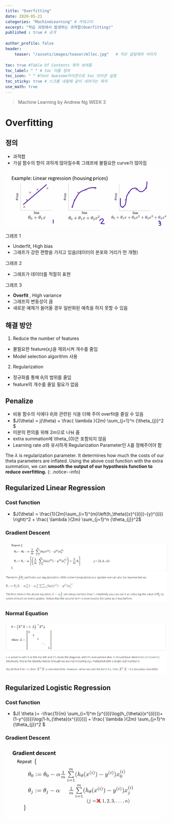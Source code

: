 ```yaml
---
title: "Overfitting"
date: 2020-05-21
categories: "MachineLearning" # 카테고리
excerpt: "학습 과정에서 발생하는 과적합(Overfitting)"
published : true # 공개

author_profile: false
header:
    teaser: "/assets/images/teaser/mllec.jpg"   # 작은 글일때의 이미지

toc: true #Table Of Contents 목차 보여줌
toc_label: " " # toc 이름 정의
toc_icon: " " #font Awesome아이콘으로 toc 아이콘 설정
toc_sticky: true # 스크롤 내릴때 같이 내려가는 목차
use_math: true
---
```


> Machine Learning by Andrew Ng WEEK 3

# Overfitting

## 정의

- 과적합
- 가설 함수의 항이 과하게 많아질수록 그래프에 불필요한 curve가 많아짐

![of](/assets/posts/ml/overfit01.jpg)

그래프 1
  - Underfit, High bias
  - 그래프가 강한 편향을 가지고 있음(데이터의 분포와 거리가 먼 개형)

그래프 2
  - 그래프가 데이터를 적절히 표현

그래프 3
  - **Overfit** , High variance
  - 그래프의 변동성이 큼
  - 새로운 예제가 들어올 경우 일반화된 예측을 하지 못할 수 있음


## 해결 방안

1. Reduce the number of features
- 불필요한 feature($x_{i}$)을 제외시켜 개수를 줄임
- Model selection algorithm 사용

2. Regularization
- 정규화를 통해 $\theta_{i}$의 범위를 줄임
- feature의 개수를 줄일 필요가 없음


## Penalize

- 비용 함수의 식에다 $\theta_{i}$와 관련된 식을 더해 주어 overfit을 줄일 수 있음
- $J(\theta) = j(\theta) + \frac{ \lambda }{2m} \sum_{j=1}^n {\theta_{j}}^2 $
- 미분의 편의를 위해 $2m$으로 나눠 줌
- extra summation에 \theta_{0}은 포함되지 않음
- Learning rate $\alpha$와 유사하게 Regularization Parameter인 $\lambda$를 정해주어야 함


The $\lambda$ is regularization parameter. It determines how much the costs of our theta parameters are inflated. Using the above cost function with the extra summation, we can **smooth the output of our hypothesis function to reduce overfitting.**
{: .notice--info}


## Regularized Linear Regression

### Cost function

- $J(\theta) = \frac{1}{2m}\sum_{i=1}^{m}\left(h_\theta({x}^{(i)})-{y}^{(i)} \right)^2 + \frac{ \lambda }{2m} \sum_{j=1}^n {\theta_{j}}^2$

### Gradient Descent

![](/assets/posts/ml/ed140536.png)

### Normal Equation

![](/assets/posts/ml/05cdd2a2.png)


## Regularized Logistic Regression

### Cost function

- $J( \theta )= -\frac{1}{m}  \sum_{i=1}^m [y^{(i)}\log(h_{\theta}(x^{(i)}))+(1-y^{(i)})\log(1-h_{\theta}(x^{(i)}))]  + \frac{ \lambda }{2m} \sum_{j=1}^n {\theta_{j}}^2 $

### Gradient Descent

![](/assets/posts/ml/dc0efbd3.png)

